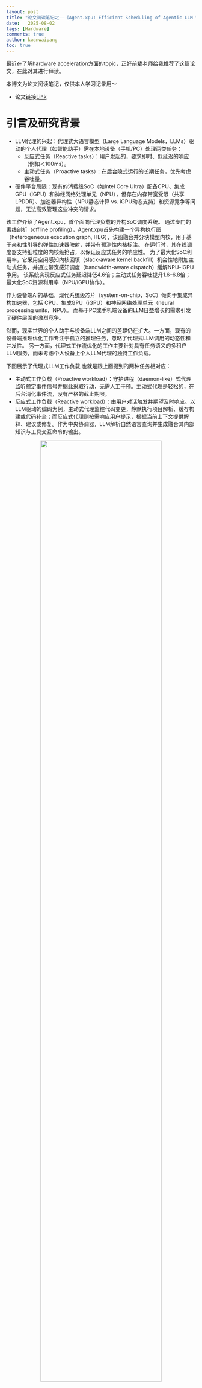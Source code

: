 ```yaml
---
layout: post
title: "论文阅读笔记之——《Agent.xpu: Efficient Scheduling of Agentic LLM Workloads on Heterogeneous SoC》" 
date:   2025-08-02
tags: [Hardware]
comments: true
author: kwanwaipang
toc: true
---
```



<!-- * 目录
{:toc} -->

最近在了解hardware acceleration方面的topic，正好前辈老师给我推荐了这篇论文，在此对其进行拜读。

本博文为论文阅读笔记，仅供本人学习记录用～

* 论文链接[Link](https://arxiv.org/pdf/2506.24045)


<!-- !!!!!!!!!!!!!!!!!!!!!!!!!!!!!!!!!!!!!!!!!!!!!!!!!!!!!!!!!!!!!!!!!!!!!!!!!!!!!!!!!!!!!!!!!!!!!!!!!!!!!!!!!!!!!!!!!!!!!!!!!!! -->
# 引言及研究背景

* LLM代理的兴起：代理式大语言模型（Large Language Models，LLMs）驱动的个人代理（如智能助手）需在本地设备（手机/PC）处理两类任务：
    * 反应式任务（Reactive tasks）：用户发起的，要求即时、低延迟的响应（例如＜100ms）。
    * 主动式任务（Proactive tasks）：在后台隐式运行的长期任务，优先考虑吞吐量。
* 硬件平台局限：现有的消费级SoC（如Intel Core Ultra）配备CPU、集成GPU（iGPU）和神经网络处理单元（NPU），但存在内存带宽受限（共享LPDDR）、加速器异构性（NPU静态计算 vs. iGPU动态支持）和资源竞争等问题，无法高效管理这些冲突的请求。

该工作介绍了Agent.xpu，首个面向代理负载的异构SoC调度系统。
通过专门的离线剖析（offline profiling），Agent.xpu首先构建一个异构执行图（heterogeneous execution graph, HEG），该图融合并分块模型内核，用于基于亲和性引导的弹性加速器映射，并带有预测性内核标注。
在运行时，其在线调度器支持细粒度的内核级抢占，以保证反应式任务的响应性。
为了最大化SoC利用率，它采用空闲感知内核回填（slack-aware kernel backfill）机会性地附加主动式任务，并通过带宽感知调度（bandwidth-aware dispatch）缓解NPU-iGPU争用。
该系统实现反应式任务延迟降低4.6倍；主动式任务吞吐提升1.6–6.8倍；最大化SoC资源利用率（NPU/iGPU协作）。

作为设备端AI的基础，现代系统级芯片（system-on-chip，SoC）倾向于集成异构加速器，包括
CPU、集成GPU（iGPU）和神经网络处理单元（neural processing units，NPU）。
而基于PC或手机端设备的LLM日益增长的需求引发了硬件层面的激烈竞争。

然而，现实世界的个人助手与设备端LLM之间的差距仍在扩大。一方面，现有的设备端推理优化工作专注于孤立的推理任务，忽略了代理式LLM调用的动态性和并发性。
另一方面，代理式工作流优化的工作主要针对具有任务语义的多租户LLM服务，而未考虑个人设备上个人LLM代理的独特工作负载。

下图展示了代理式LLM工作负载,也就是跟上面提到的两种任务相对应：
* 主动式工作负载（Proactive workload）：守护进程（daemon-like）式代理监听预定事件信号并据此采取行动，无需人工干预。主动式代理是轻松的，在后台消化事件流，没有严格的截止期限。
* 反应式工作负载（Reactive workload）：由用户对话触发并期望及时响应。以LLM驱动的编码为例，主动式代理监控代码变更，静默执行项目解析、缓存构建或代码补全；而反应式代理则按需响应用户提示，根据当前上下文提供解释、建议或修复。作为中央协调器，LLM解析自然语言查询并生成融合其内部知识与工具交互命令的输出。

<div align="center">
  <img src="../images/微信截图_20250802190855.png" width="80%" />
<figcaption>  
</figcaption>
</div>

这两个混合的工作负载在高效执行上面临以下的挑战：
1. LLM的动态特性与加速器的硬件刚性之间存在不匹配。NPU擅长处理静态的、预编译的计算图，但难以应对LLM推理固有的可变序列长度问题；而更灵活的iGPU则面临较低能效和图形任务干扰的问题。
2. 共享内存SoC上受限的内存资源和带宽争用造成了关键瓶颈，导致性能下降，尤其是在延迟敏感型（latency-sensitive）和吞吐量导向型（throughput-oriented）任务并发运行时。
3. 当前的异构SoC运行时，为代理式工作负载提供的抽象不足，缺乏对细粒度抢占、优先级调度和动态批处理（dynamic batching）的原生支持，而这些对于高效地共置（co-locate）反应式和主动式任务是必需的。

针对现有的这些主流推理引擎的缺陷（孤立推理设计，无法协调混合负载）。本文提出的Agent.xpu以在异构SoC上高效调度代理式LLM工作负载。
在高动态性、资源受限的异构SoC上，同时保障反应式任务的低延迟与主动式任务的高吞吐。
其设计的关键在于理解并协调不同的主动式和反应式任务，将它们智能地映射到底层硬件上，以平衡延迟、吞吐量和能效。

主要贡献点如下：
1. 系统性地分析了代理式LLM工作负载的独特特性，量化了现代异构SoC上的算子-XPU亲和性（operator-XPU affinity）、内存争用（memory contention）、批处理效应（batching effects）以及主动-反应式干扰（proactive-reactive interference）。
2. 异构执行图（heterogeneous execution graph, HEG）：一种以异构为中心的计算抽象，用于弹性XPU映射。它支持一种原则性的、异构的预填充（prefill）和解码（decode）阶段分解（disaggregation）方法，跨越NPU和iGPU，以利用加速器优势并减轻干扰。
    * 弹性核映射：将LLM算子按亲和性分组（如GEMM→NPU、MHA→iGPU），支持运行时动态绑定。
    * 预填充-解码解耦：预填充（计算密集型）优先分派至NPU，解码（内存密集型）由iGPU处理，避免阶段干扰。
    * 分块优化：长序列拆分为固定大小块（如4096 tokens），适应NPU静态编译需求（详见图3）。
3. 在线调度器（online scheduler）：结合了用于保证反应式响应性的细粒度内核级抢占机制，以及用于主动式任务工作守恒（work conserving）的空闲感知回填（slack-aware backfill）机制。其内置的XPU协调器（XPU coordinator）实现自适应内核分派（adaptive kernel dispatch），以避免带宽争用、减少流水线气泡（pipeline bubbles）并最大化系统吞吐量。
    * 细粒度抢占：在核边界（非迭代级）保存上下文（KV缓存指针），实现反应式任务即时响应（＜100ms）
    * 空闲感知回填（Slack-Aware Backfill）：利用反应式任务空闲间隙（如iGPU内存等待期），动态附加主动式任务。
    * 带宽争用管理：实时监测DRAM压力，按阈值调度核并发。
    * 统一内存架构优化：消除CPU-加速器间数据拷贝，通过指针传递实现零开销上下文切换。

# 理论部分

## 异构SoC (Heterogeneous SoC)

异构SoC跨越移动、笔记本和边缘平台，具有如图2所示的类似架构。

<div align="center">
  <img src="../images/微信截图_20250802192056.png" width="80%" />
<figcaption>  
</figcaption>
</div>

其内存层次结构与配备独立加速器（discrete accelerators）的大型异构系统显著不同。
CPU、iGPU和NPU共享系统物理内存，这避免了主机内存与设备之间的数据传输。
* 与独立GPU类似，iGPU由SIMT（单指令多线程）计算单元组成。但它们未配备专用的显存（VRAM）；而是使用一部分系统内存。
* NPU专门为张量运算设计，与iGPU相比具有相当的并行性和更优的能效。大多数NPU的基本构建块是空间处理单元（spatial processing element, PE）阵列，每个PE每个时钟周期执行一次乘加（multiply-and-add）操作。NPU也共享系统内存，并具有有限的片上暂存SRAM（scratchpad SRAM）。


## LLM推理: 从云端到个人设备端

LLM推理通常分为两个阶段：
1. 预填充（Prefill）处理整个输入提示（prompt）以生成首个输出token和键值（KV）缓存；
2. 解码（Decode）则逐个token地生成后续输出，利用并更新KV缓存。解码阶段通常占据大部分推理时间，尤其是在生成长文本时。

## 异构SoC与代理服务之间的Gap
* 模型动态性与硬件刚性不匹配：LLM处理任意大小的用户输入序列，但是主流的NPU都是处理具有静态形状的预定义神经网络（NN）运算而设计的。
* 受限的内存资源和带宽争用：PU和iGPU通常在有限的片上SRAM下运行，并严重依赖外部DRAM，而DRAM既是共享的又是带宽受限的。这限制了内核大小、上下文长度（context length）和批处理维度（batch dimensions）——这些对于服务吞吐量至关重要。此外，NPU和iGPU同时访问DDR会产生争用，从而拖慢并发请求。在处理混合代理式工作负载时，这个瓶颈会加剧：当内存受限（memory-bound）的解码阶段的主动式任务挤占DDR带宽时，延迟敏感的反应式请求在任何加速器上都会延迟。
* 代理式工作负载的运行时抽象（abstraction）不足：大多数异构SoC运行时针对无状态（stateless）、离线（offline）工作负载进行了优化，缺乏面向代理的LLM服务所需的基本抽象。首先，通常缺乏跨代理式LLM请求的动态批处理（dynamic batching）支持，导致硬件利用不足（suboptimal）。其次，异构SoC缺乏软件和硬件对细粒度抢占和优先级调度的辅助支持，使得难以将高优先级工作负载与后台推理隔离开来。第三，由于硬件级控制有限，软件调度器缺乏对加速器状态（例如NPU缓冲区占用率（buffer occupancy））的可见性，难以动态地跨加速器协调计算，导致负载不平衡（load imbalance）和利用不足（underutilization）。


# 异构SoC分析 
接下来，进行了全面的异构SoC分析，以指导Agent.xpu的性能剖析器（profiler）、映射器（mapper）和调度器（scheduler）的设计。

## 算子级分析 (Op-Level Analysis)
在常见的LLM中，线性层（linear layers）中的密集矩阵乘法（GEMM）和多头注意力（multi-head attention, MHA）主导了计算量和总推理时间。其他非线性或逐元素张量运算（element-wise tensor ops）是次要的，并且可以轻松地与线性运算融合，这得益于现代NPU/iGPU中专用的非线性或向量单元。

作者根据LLM算子的作用域（scope） 进行分类：大多数LLM算子在token级（token-level） 操作，可以堆叠处理一个序列；
唯一的例外是MHA（多头注意力层），它计算序列级（sequence-level） 相关性，不允许按token分解（token-wise decomposition）。因此，MHA强制执行动态形状内核，而GEMM可以通过分块（chunking）利用静态内核。
算子类型和序列长度都会影响计算强度（compute intensity）和内存流量（memory traffic）。

关于算子-XPU亲和性（Op-XPU Affinity）这部分看不太懂，详细请见原文。

## 任务级分析 (Task-Level Analysis)
与孤立的LLM推理不同，现实世界的代理式工作负载同时管理延迟关键型（latency-critical）和吞吐量导向型（throughput-oriented）的LLM请求，其中来自不同请求的预填充或解码作业可能重叠。这些重叠的执行加剧了异构SoC有限资源的争用，并降低了系统性能。
* 异构SoC上的批处理效应：批处理多个LLM调用可以直观地提高整体系统吞吐量。然而，在资源受限的SoC上，每个请求的延迟对批处理或共置（colocated）作业的繁重程度变得更加敏感。作者分析了在单个加速器上多种情况的延迟，发现一个预填充作业几乎可以饱和一个NPU或iGPU，因为其延迟随批处理大小（batch size）成比例增加，而解码批处理的执行时间相对稳定。在NPU和iGPU上，与一个预填充任务一起批处理的解码任务的延迟退化（degradation）比预填充任务本身严重得多。这启发了可以利用SoC固有的异构性和内存共享来消除预填充-解码干扰。
* 主动-反应式干扰：代理式LLM系统经常交织（interleave）主动式和反应式任务。为了满足不同任务冲突的延迟或吞吐量期望，需要高效地共同调度（co-schedule）这些LLM工作负载。下图4用四种共同调度方案（co-scheduling schemes）说明了主动式和反应式任务之间的干扰。

<div align="center">
  <img src="../images/微信截图_20250803165204.png" width="80%" />
<figcaption>  
</figcaption>
</div>


# Agent.xpu 概述

系统架构
* 离线阶段：
    1. 性能画像：量化算子-XPU亲和性（如GEMM在NPU能效比iGPU高3×）、内存带宽敏感度。
    2. HEG构建：融合线性/非线性算子，标注核执行时间、内存占用等预测参数。
* 在线阶段：
    1. 双队列调度：实时队列（反应式任务）优先于尽力而为队列（主动式任务）。
    2. XPU协调器：动态分派核至NPU/iGPU，支持核级抢占与回填（图5）。

# 主要实验结果与结论

关键性能：
* 反应式任务延迟：
    * Agent.xpu：平均4.6倍降低（图7），尤其在主动任务高负载下保持稳定（Llama.cpp延迟陡增）。
* 主动式任务吞吐：
    * Agent.xpu：1.6–6.8倍提升（图6），NPU利用率达85%，iGPU负载＜30%。
* 资源效率：
    * 内存带宽争用减少40%（通过分时调度GEMV类核）。
    * 能耗降低2.1倍（J/token），因NPU处理高能效GEMM。


Agent.xpu通过HEG解耦计算阶段与动态核调度，在异构SoC上首次实现代理负载的高效并发：低延迟（反应式）与高吞吐（主动式）的协同优化，为端侧LLM代理系统奠定基础。
